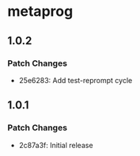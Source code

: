 # metaprog

## 1.0.2

### Patch Changes

- 25e6283: Add test-reprompt cycle

## 1.0.1

### Patch Changes

- 2c87a3f: Initial release
